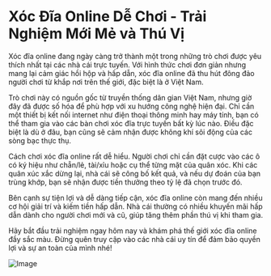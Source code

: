 # Xóc Đĩa Online Dễ Chơi - Trải Nghiệm Mới Mẻ và Thú Vị

Xóc đĩa online đang ngày càng trở thành một trong những trò chơi được yêu thích nhất tại các nhà cái trực tuyến. Với hình thức chơi đơn giản nhưng mang lại cảm giác hồi hộp và hấp dẫn, xóc đĩa online đã thu hút đông đảo người chơi từ khắp nơi trên thế giới, đặc biệt là ở Việt Nam.

Trò chơi này có nguồn gốc từ truyền thống dân gian Việt Nam, nhưng giờ đây đã được số hóa để phù hợp với xu hướng công nghệ hiện đại. Chỉ cần một thiết bị kết nối internet như điện thoại thông minh hay máy tính, bạn có thể tham gia vào các bàn chơi xóc đĩa trực tuyến bất kỳ lúc nào. Điều đặc biệt là dù ở đâu, bạn cũng sẽ cảm nhận được không khí sôi động của các sòng bạc thực thụ.

Cách chơi xóc đĩa online rất dễ hiểu. Người chơi chỉ cần đặt cược vào các ô có ký hiệu như chẵn/lẻ, tài/xỉu hoặc cụ thể từng mặt của quân xóc. Khi các quân xúc xắc dừng lại, nhà cái sẽ công bố kết quả, và nếu dự đoán của bạn trùng khớp, bạn sẽ nhận được tiền thưởng theo tỷ lệ đã chọn trước đó.

Bên cạnh sự tiện lợi và dễ dàng tiếp cận, xóc đĩa online còn mang đến nhiều cơ hội giải trí và kiếm tiền hấp dẫn. Nhà cái thường có nhiều khuyến mãi hấp dẫn dành cho người chơi mới và cũ, giúp tăng thêm phần thú vị khi tham gia.

Hãy bắt đầu trải nghiệm ngay hôm nay và khám phá thế giới xóc đĩa online đầy sắc màu. Đừng quên truy cập vào các nhà cái uy tín để đảm bảo quyền lợi và sự an toàn của mình nhé!

![Image](https://github.com/user-attachments/assets/bd51ea9f-0666-407b-a7a7-98ead6de688c)